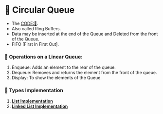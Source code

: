 # 🔁 Circular Queue
- The [CODE:📑](../Data_Structures/modules/Circular_Queue.c).
- Also called Ring Buffers.
- Data may be inserted at the end of the Queue and Deleted from the front of the Queue.
- FIFO [First In First Out].

### 🔧 Operations on a Linear Queue:
1. Enqueue: Adds an element to the rear of the queue.
2. Dequeue: Removes and returns the element from the front of the queue.
6. Display: To show the elements of the Queue.

### 🌿 Types Implementation
1. **[List Implementation](./CircularQueue_List.md)**
2. **[Linked List Implementation](./CircularQueue_LinkedList.md)**